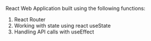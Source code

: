 React Web Application built using the following functions:
1. React Router
2. Working with state using react useState 
3. Handling API calls with useEffect 
